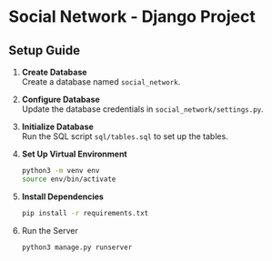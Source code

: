 # Social Network - Django Project

## Setup Guide

1. **Create Database**  
   Create a database named `social_network`.

2. **Configure Database**  
   Update the database credentials in `social_network/settings.py`.

3. **Initialize Database**  
   Run the SQL script `sql/tables.sql` to set up the tables.

4. **Set Up Virtual Environment**  
   ```bash
   python3 -m venv env
   source env/bin/activate
   ```

5. **Install Dependencies**  
    ```bash
    pip install -r requirements.txt
   ```

6. Run the Server
    ```bash
    python3 manage.py runserver
   ```

